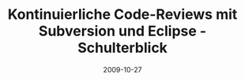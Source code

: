 ---
abstract: ''
authors:
- Mario Bernhart
- Christoph Mayerhofer
- Thomas Grechenig
date: '2009-10-27'
featured: false
links:
- name: Publik
  url: https://publik.tuwien.ac.at/showentry.php?ID=183784&lang=2
publication: 'Vortrag: SubConf & CMConf 2009, München, Deutschland; 27.10.2009 - 29.10.2009'
publication_types:
- '3'
publishDate: '2009-10-27'
title: Kontinuierliche Code-Reviews mit Subversion und Eclipse - Schulterblick
url_pdf: ''
---